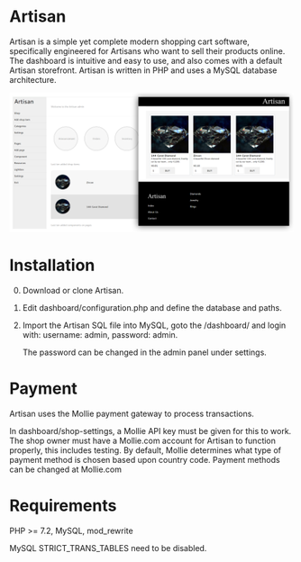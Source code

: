 # Artisan
Artisan is a simple yet complete modern shopping cart software, specifically engineered for Artisans who want to sell their products online. The dashboard is intuitive and easy to use, and also comes with a default Artisan storefront. Artisan is written in PHP and uses a MySQL database architecture.

<img src="https://github.com/flaneurette/Artisan/blob/main/assets/images/demo.png" />

# Installation

0. Download or clone Artisan.
1. Edit dashboard/configuration.php and define the database and paths.
2. Import the Artisan SQL file into MySQL, goto the /dashboard/ and login with: username: admin, password: admin.

   The password can be changed in the admin panel under settings.

# Payment

Artisan uses the Mollie payment gateway to process transactions. 

In dashboard/shop-settings, a Mollie API key must be given for this to work. The shop owner must have a Mollie.com account for Artisan to function properly, this includes testing. 
By default, Mollie determines what type of payment method is chosen based upon country code. Payment methods can be changed at Mollie.com


# Requirements
PHP >= 7.2, MySQL, mod_rewrite

MySQL STRICT_TRANS_TABLES need to be disabled.
